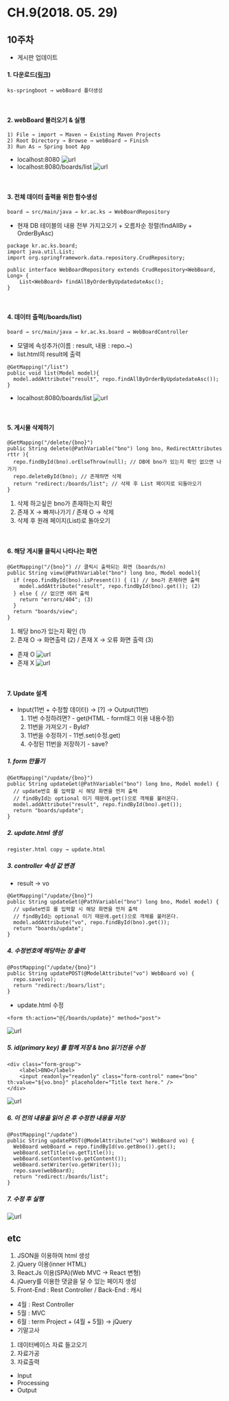 # CH.9(2018. 05. 29)

## 10주차
- 게시판 업데이트

#### 1. 다운로드([링크](https://github.com/sigmadream/ks-springboot))
    ks-springboot → webBoard 폴더생성
<br>

#### 2. webBoard 불러오기 & 실행
    1) File → import → Maven → Existing Maven Projects
    2) Root Directory → Browse → webBoard → Finish
    3) Run As → Spring boot App
- localhost:8080
  ![url](./1.png)
- localhost:8080/boards/list
  ![url](./2.png)
<br>

#### 3. 전체 데이터 출력을 위한 함수생성
    board → src/main/java → kr.ac.ks → WebBoardRepository
- 현재 DB 테이블의 내용 전부 가지고오기 + 오름차순 정렬(findAllBy + OrderByAsc)
~~~
package kr.ac.ks.board;
import java.util.List;
import org.springframework.data.repository.CrudRepository;

public interface WebBoardRepository extends CrudRepository<WebBoard, Long> {
	List<WebBoard> findAllByOrderByUpdatedateAsc();
}
~~~
<br>

#### 4. 데이터 출력(/boards/list)
    board → src/main/java → kr.ac.ks.board → WebBoardController
- 모델에 속성추가(이름 : result, 내용 : repo.~)
- list.html의 result에 출력
~~~
@GetMapping("/list")
public void list(Model model){
  model.addAttribute("result", repo.findAllByOrderByUpdatedateAsc());
}
~~~
- localhost:8080/boards/list
  ![url](./3.png)
<br>

#### 5. 게시물 삭제하기
~~~
@GetMapping("/delete/{bno}")
public String delete(@PathVariable("bno") long bno, RedirectAttributes rttr ){
  repo.findById(bno).orElseThrow(null); // DB에 bno가 있는지 확인 없으면 나가기
  repo.deleteById(bno); // 존재하면 삭제
  return "redirect:/boards/list"; // 삭제 후 List 페이지로 되돌아오기
}
~~~
1. 삭제 하고싶은 bno가 존재하는지 확인
2. 존재 X → 빠져나가기 / 존재 O → 삭제
3. 삭제 후 원래 페이지(List)로 돌아오기
<br>

#### 6. 해당 게시물 클릭시 나타나는 화면
~~~
@GetMapping("/{bno}") // 클릭시 출력되는 화면 (boards/n)
public String view(@PathVariable("bno") long bno, Model model){
  if (repo.findById(bno).isPresent()) { (1) // bno가 존재하면 출력
    model.addAttribute("result", repo.findById(bno).get()); (2)
  } else { // 없으면 에러 출력
    return "errors/404"; (3)
  }
  return "boards/view";
}
~~~
1. 해당 bno가 있는지 확인 (1)
2. 존재 O → 화면출력 (2) / 존재 X → 오류 화면 출력 (3)
- 존재 O
![url](./4.png)
- 존재 X
![url](./5.png)
<br>

#### 7. Update 설계
- Input(11번 + 수정할 데이터) → [?] → Output(11번)
  1. 11번 수정하려면? - get(HTML - form태그 이용 내용수정)
  2. 11번을 가져오기 - ById?
  3. 11번을 수정하기 - 11번.set(수정.get)
  4. 수정된 11번을 저장하기 - save?

##### 1. form 만들기
~~~
@GetMapping("/update/{bno}")
public String updateGet(@PathVariable("bno") long bno, Model model) {
  // update번호 를 입력할 시 해당 화면을 먼저 출력
  // findById는 optional 이기 때문에.get()으로 객체를 불러온다.
  model.addAttribute("result", repo.findById(bno).get());
  return "boards/update";
}
~~~
##### 2. update.html 생성
~~~
register.html copy → update.html
~~~
##### 3. controller 속성 값 변경
 - result → vo
~~~
@GetMapping("/update/{bno}")
public String updateGet(@PathVariable("bno") long bno, Model model) {
  // update번호 를 입력할 시 해당 화면을 먼저 출력
  // findById는 optional 이기 때문에.get()으로 객체를 불러온다.
  model.addAttribute("vo", repo.findById(bno).get());
  return "boards/update";
}
~~~
##### 4. 수정번호에 해당하는 창 출력
~~~
@PostMapping("/update/{bno}")
public String updatePOST(@ModelAttribute("vo") WebBoard vo) {
  repo.save(vo);
  return "redirect:/boars/list";
}
~~~
- update.html 수정
~~~
<form th:action="@{/boards/update}" method="post">
~~~
![url](./7.png)
##### 5. id(primary key) 를 함께 저장 & bno 읽기전용 수정
~~~
<div class="form-group">
    <label>BNO</label>
    <input readonly="readonly" class="form-control" name="bno" th:value="${vo.bno}" placeholder="Title text here." />
</div>
~~~
![url](./8.png)
##### 6. 이 전의 내용을 읽어 온 후 수정한 내용을 저장
~~~
@PostMapping("/update")
public String updatePOST(@ModelAttribute("vo") WebBoard vo) {
  WebBoard webBoard = repo.findById(vo.getBno()).get();
  webBoard.setTitle(vo.getTitle());
  webBoard.setContent(vo.getContent());
  webBoard.setWriter(vo.getWriter());
  repo.save(webBoard);
  return "redirect:/boards/list";
}
~~~
##### 7. 수정 후 실행
![url](6.png)

## etc
1. JSON을 이용하여 html 생성
2. jQuery 이용(inner HTML)
3. React.Js 이용(SPA)(Web MVC → React 변형)
4. jQuery를 이용한 댓글을 달 수 있는 페이지 생성
5. Front-End : Rest Controller / Back-End : 캐시

- 4월 : Rest Controller
- 5월 : MVC
- 6월 : term Project + (4월 + 5월) → jQuery
- 기말고사

1. 데이터베이스 자료 들고오기
2. 자료가공
3. 자료출력

- Input
- Processing
- Output
